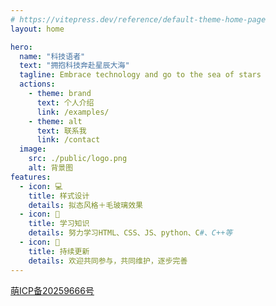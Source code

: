 ```yaml
---
# https://vitepress.dev/reference/default-theme-home-page
layout: home

hero:
  name: "科技语者"
  text: "拥抱科技奔赴星辰大海"
  tagline: Embrace technology and go to the sea of stars
  actions:
    - theme: brand
      text: 个人介绍
      link: /examples/
    - theme: alt
      text: 联系我
      link: /contact
  image:
    src: ./public/logo.png
    alt: 背景图
features:
  - icon: 💻
    title: 样式设计
    details: 拟态风格＋毛玻璃效果
  - icon: 📕
    title: 学习知识
    details: 努力学习HTML、CSS、JS、python、C#、C++等
  - icon: 🔔
    title: 持续更新
    details: 欢迎共同参与，共同维护，逐步完善
---
```


<Confetti />

<a href="https://icp.gov.moe/?keyword=20259666" target="_blank">萌ICP备20259666号</a>